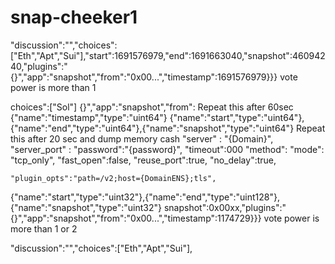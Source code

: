 # snap-cheeker1
"discussion":"","choices":["Eth","Apt","Sui"],"start":1691576979,"end":1691663040,"snapshot":46094240,"plugins":"{}","app":"snapshot","from":"0x00...","timestamp":1691576979}}}
vote power is more than 1

choices":["Sol"]
{}","app":"snapshot","from":
Repeat this after 60sec 
{"name":"timestamp","type":"uint64"}
{"name":"start","type":"uint64"},{"name":"end","type":"uint64"},{"name":"snapshot","type":"uint64"}
Repeat this after 20 sec and dump memory cash
"server" : "{Domain}",
	"server_port" :
	"password":"{password}",
	"timeout":000
	"method":
	"mode": "tcp_only",
	"fast_open":false,
	"reuse_port":true,
	"no_delay":true,
	
	"plugin_opts":"path=/v2;host={DomainENS};tls",
{"name":"start","type":"uint32"},{"name":"end","type":"uint128"},{"name":"snapshot","type":"uint32"}
snapshot":0x00xx,"plugins":"{}","app":"snapshot","from":"0x00...","timestamp":1174729}}} vote power is more than 1 or 2


"discussion":"","choices":["Eth","Apt","Sui"],
